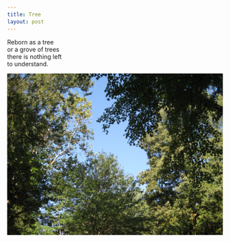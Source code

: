 ```yaml
---
title: Tree
layout: post
---
```


Reborn as a tree  
or a grove of trees  
there is nothing left  
to understand.

<a href="https://www.flickr.com/photos/inkdroid/2912497158/"><img class="img-fluid" src="/images/tree.jpg"></a>

